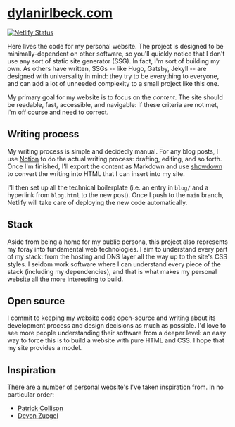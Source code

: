 # [dylanirlbeck.com](https://dylanirlbeck.com)

[![Netlify Status](https://api.netlify.com/api/v1/badges/6bdc0f00-9e09-410e-9d6e-999b8416bb5f/deploy-status)](https://app.netlify.com/sites/dylanirlbeck/deploys)

Here lives the code for my personal website. The project is designed to be minimally-dependent on other software, so you'll quickly notice that I don't use any sort of static site generator (SSG). In fact, I'm sort of building my own. As others have written, SSGs -- like Hugo, Gatsby, Jekyll -- are designed with universality in mind: they try to be everything to everyone, and can add a lot of unneeded complexity to a small project like this one.

My primary goal for my website is to focus on the _content_. The site should be readable, fast, accessible, and navigable: if these criteria are not met, I'm off course and need to correct.

## Writing process

My writing process is simple and decidedly manual. For any blog posts, I use [Notion](https://notion.so) to do the actual writing process: drafting, editing, and so forth. Once I'm finished, I'll export the content as Markdown and use [showdown]() to convert the writing into HTML that I can insert into my site.

I'll then set up all the technical boilerplate (i.e. an entry in `blog/` and a hyperlink from `blog.html` to the new post). Once I push to the `main` branch, Netlify will take care of deploying the new code automatically.

## Stack

Aside from being a home for my public persona, this project also represents my foray into fundamental web technologies. I aim to understand every part of my stack: from the hosting and DNS layer all the way up to the site's CSS styles. I seldom work software where I can understand every piece of the stack (including my dependencies), and that is what makes my personal website all the more interesting to build.

## Open source

I commit to keeping my website code open-source and writing about its development process and design decisions as much as possible. I'd love to see more people understanding their software from a deeper level: an easy way to force this is to build a website with pure HTML and CSS. I hope that my site provides a model. 

## Inspiration

There are a number of personal website's I've taken inspiration from. In no particular order:
* [Patrick Collison](https://patrickcollison.com/)
* [Devon Zuegel](https://devonzuegel.com/)
